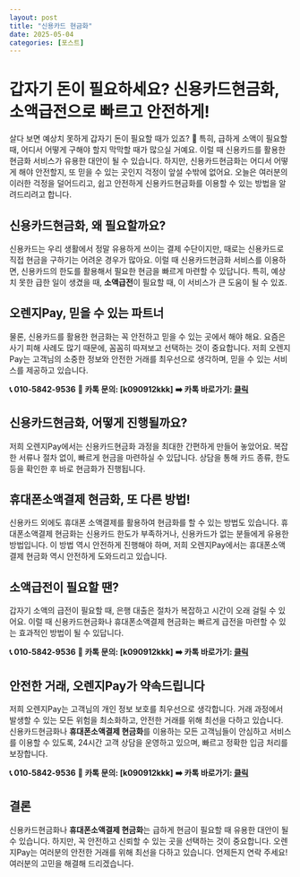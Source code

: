 ```yaml
---
layout: post
title: "신용카드 현금화"
date: 2025-05-04 
categories: [포스트]
---
```



# 갑자기 돈이 필요하세요? 신용카드현금화, 소액급전으로 빠르고 안전하게!

살다 보면 예상치 못하게 갑자기 돈이 필요할 때가 있죠? 💸 특히, 급하게 소액이 필요할 때, 어디서 어떻게 구해야 할지 막막할 때가 많으실 거예요. 
이럴 때 신용카드를 활용한 현금화 서비스가 유용한 대안이 될 수 있습니다. 
하지만, 신용카드현금화는 어디서 어떻게 해야 안전할지, 또 믿을 수 있는 곳인지 걱정이 앞설 수밖에 없어요. 
오늘은 여러분의 이러한 걱정을 덜어드리고, 쉽고 안전하게 신용카드현금화를 이용할 수 있는 방법을 알려드리려고 합니다.

## 신용카드현금화, 왜 필요할까요?

신용카드는 우리 생활에서 정말 유용하게 쓰이는 결제 수단이지만, 때로는 신용카드로 직접 현금을 구하기는 어려운 경우가 많아요. 
이럴 때 신용카드현금화 서비스를 이용하면, 신용카드의 한도를 활용해서 필요한 현금을 빠르게 마련할 수 있답니다. 
특히, 예상치 못한 급한 일이 생겼을 때, **소액급전**이 필요할 때, 이 서비스가 큰 도움이 될 수 있죠.

## 오렌지Pay, 믿을 수 있는 파트너

물론, 신용카드를 활용한 현금화는 꼭 안전하고 믿을 수 있는 곳에서 해야 해요. 
요즘은 사기 피해 사례도 많기 때문에, 꼼꼼히 따져보고 선택하는 것이 중요합니다. 
저희 오렌지Pay는 고객님의 소중한 정보와 안전한 거래를 최우선으로 생각하며, 믿을 수 있는 서비스를 제공하고 있습니다.

**📞 010-5842-9536**
**💬 카톡 문의: [k090912kkk]**
**➡️ 카톡 바로가기: [클릭](https://pf.kakao.com/_SBFexb/chat)**

## 신용카드현금화, 어떻게 진행될까요?

저희 오렌지Pay에서는 신용카드현금화 과정을 최대한 간편하게 만들어 놓았어요. 
복잡한 서류나 절차 없이, 빠르게 현금을 마련하실 수 있답니다. 상담을 통해 카드 종류, 한도 등을 확인한 후 바로 현금화가 진행됩니다.

## 휴대폰소액결제 현금화, 또 다른 방법!

신용카드 외에도 휴대폰 소액결제를 활용하여 현금화를 할 수 있는 방법도 있습니다. 
휴대폰소액결제 현금화는 신용카드 한도가 부족하거나, 신용카드가 없는 분들에게 유용한 방법입니다. 
이 방법 역시 안전하게 진행해야 하며, 저희 오렌지Pay에서는 휴대폰소액결제 현금화 역시 안전하게 도와드리고 있습니다.

## 소액급전이 필요할 땐?

갑자기 소액의 급전이 필요할 때, 은행 대출은 절차가 복잡하고 시간이 오래 걸릴 수 있어요. 
이럴 때 신용카드현금화나 휴대폰소액결제 현금화는 빠르게 급전을 마련할 수 있는 효과적인 방법이 될 수 있답니다.

**📞 010-5842-9536**
**💬 카톡 문의: [k090912kkk]**
**➡️ 카톡 바로가기: [클릭](https://pf.kakao.com/_SBFexb/chat)**

## 안전한 거래, 오렌지Pay가 약속드립니다

저희 오렌지Pay는 고객님의 개인 정보 보호를 최우선으로 생각합니다. 거래 과정에서 발생할 수 있는 모든 위험을 최소화하고, 안전한 거래를 위해 최선을 다하고 있습니다. 
신용카드현금화나 **휴대폰소액결제 현금화**를 이용하는 모든 고객님들이 안심하고 서비스를 이용할 수 있도록, 24시간 고객 상담을 운영하고 있으며, 빠르고 정확한 입금 처리를 보장합니다.

**📞 010-5842-9536**
**💬 카톡 문의: [k090912kkk]**
**➡️ 카톡 바로가기: [클릭](https://pf.kakao.com/_SBFexb/chat)**

## 결론

신용카드현금화나 **휴대폰소액결제 현금화**는 급하게 현금이 필요할 때 유용한 대안이 될 수 있습니다. 
하지만, 꼭 안전하고 신뢰할 수 있는 곳을 선택하는 것이 중요합니다. 
오렌지Pay는 여러분의 안전한 거래를 위해 최선을 다하고 있습니다. 
언제든지 연락 주세요! 여러분의 고민을 해결해 드리겠습니다.


